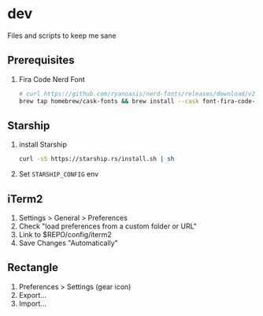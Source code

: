 # dev
Files and scripts to keep me sane

## Prerequisites

1. Fira Code Nerd Font
   ```sh
   # curl https://github.com/ryanoasis/nerd-fonts/releases/download/v2.1.0/FiraCode.zip
   brew tap homebrew/cask-fonts && brew install --cask font-fira-code-nerd-font
   ```

## Starship

1. install Starship
   ```sh
   curl -sS https://starship.rs/install.sh | sh
   ```
2. Set `STARSHIP_CONFIG` env

## iTerm2

1. Settings > General > Preferences
2. Check "load preferences from a custom folder or URL"
3. Link to $REPO/config/iterm2
4. Save Changes "Automatically"

## Rectangle

1. Preferences > Settings (gear icon)
2. Export...
3. Import...
